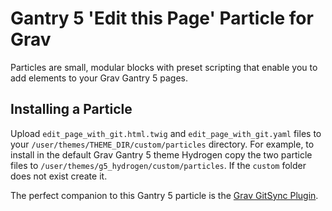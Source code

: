 # Gantry 5 'Edit this Page' Particle for Grav

Particles are small, modular blocks with preset scripting that enable you to add elements to your Grav Gantry 5 pages.

## Installing a Particle

Upload `edit_page_with_git.html.twig` and `edit_page_with_git.yaml` files to your `/user/themes/THEME_DIR/custom/particles` directory. For example, to install in the default Grav Gantry 5 theme Hydrogen copy the two particle files to `/user/themes/g5_hydrogen/custom/particles`. If the `custom` folder does not exist create it.

The perfect companion to this Gantry 5 particle is the [Grav GitSync Plugin](https://github.com/trilbymedia/grav-plugin-git-sync).
